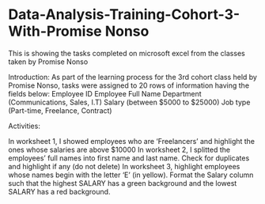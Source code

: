 # Data-Analysis-Training-Cohort-3-With-Promise Nonso 
This is showing the tasks completed on microsoft excel from the classes taken by Promise Nonso

Introduction: As part of the learning process for the 3rd cohort class held by Promise Nonso, tasks were assigned to 20 rows of information having the fields below: 
Employee ID
Employee Full Name
Department (Communications, Sales, I.T)
Salary (between $5000 to $25000)
Job type (Part-time, Freelance, Contract)

Activities: 

In worksheet 1, I showed employees who are ‘Freelancers’ and highlight the ones whose salaries are above $10000
In worksheet 2, I splitted the employees’ full names into first name and last name. Check for duplicates and highlight if any (do not delete)
In worksheet 3, highlight employees whose names begin with the letter ‘E’ (in yellow). Format the Salary column such that the highest SALARY has a green background and the lowest SALARY has a red background.






